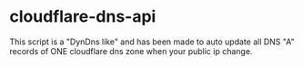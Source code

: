 # cloudflare-dns-api
This script is a "DynDns like" and has been made to auto update all DNS "A" records of ONE cloudflare dns zone when your public ip change.
